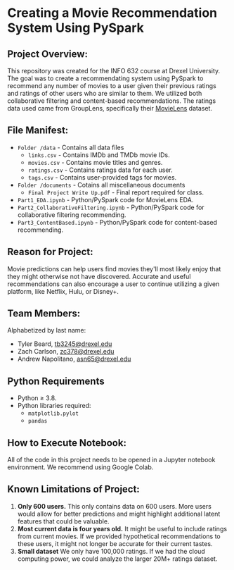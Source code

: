 
# Creating a Movie Recommendation System Using PySpark

## Project Overview:

This repository was created for the INFO 632 course at Drexel University.  The goal was to create a recommendating system using PySpark to recommend any number of movies to a user given their previous ratings and ratings of other users who are similar to them.  We utilized both collaborative filtering and content-based recommendations.  The ratings data used came from GroupLens, specifically their [MovieLens](https://grouplens.org/datasets/movielens/) dataset. 

## File Manifest: 

- `Folder /data` - Contains all data files
    - `links.csv` - Contains IMDb and TMDb movie IDs.
    - `movies.csv` - Contains movie titles and genres.
    - `ratings.csv` - Contains ratings data for each user.
    - `tags.csv` - Contains user-provided tags for movies.
- `Folder /documents` - Cotains all miscellaneous documents
    - `Final Project Write Up.pdf` - Final report required for class.
- `Part1_EDA.ipynb` - Python/PySpark code for MovieLens EDA.
- `Part2_CollaborativeFiltering.ipynb` - Python/PySpark code for collaborative filtering recommending.
- `Part3_ContentBased.ipynb` - Python/PySpark code for content-based recommending.

## Reason for Project:

Movie predictions can help users find movies they'll most likely enjoy that they might otherwise not have discovered.  Accurate and useful recommendations can also encourage a user to continue utilizing a given platform, like Netflix, Hulu, or Disney+.  

## Team Members:

Alphabetized by last name:

- Tyler Beard, tb3245@drexel.edu
- Zach Carlson, zc378@drexel.edu
- Andrew Napolitano, asn65@drexel.edu


## Python Requirements
- Python ≥ 3.8. 
- Python libraries required: 
    - `matplotlib.pylot`
    - `pandas`
  
## How to Execute Notebook: 

All of the code in this project needs to be opened in a Jupyter notebook environment. We recommend using Google Colab.

## Known Limitations of Project:

1. **Only 600 users.** This only contains data on 600 users.  More users would allow for better predictions and might highlight additional latent features that could be valuable.
2. **Most current data is four years old.**  It might be useful to include ratings from current movies.  If we provided hypothetical recommendations to these users, it might not longer be accurate for their current tastes.
3. **Small dataset** We only have 100,000 ratings. If we had the cloud computing power, we could analyze the larger 20M+ ratings dataset.

